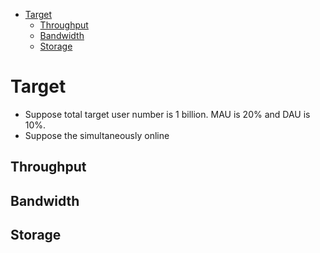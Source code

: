 - [Target](#target)
  - [Throughput](#throughput)
  - [Bandwidth](#bandwidth)
  - [Storage](#storage)

# Target
* Suppose total target user number is 1 billion. MAU is 20% and DAU is 10%. 
* Suppose the simultaneously online 

## Throughput

## Bandwidth

## Storage